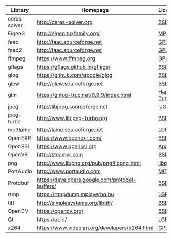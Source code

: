 | Library | Homepage | License | Source Code |
|---------|----------|---------|-------------|
| ceres solver | http://ceres-solver.org | [BSD](http://ceres-solver.org/license.html) | [ceres-solver.org](http://ceres-solver.org/installation.html) |
| Eigen3 | http://eigen.tuxfamily.org/ | [MPL2](https://www.mozilla.org/en-US/MPL/2.0/) | [bitbucket.org](https://bitbucket.org/eigen/eigen/) |
| faac | http://faac.sourceforge.net | [GPL 2](https://github.com/stitchEm/faac/blob/master/COPYING) | [github.com](https://github.com/stitchEm/faac) |
| faad2 | http://faac.sourceforge.net | [GPL 2](https://github.com/stitchEm/faad2/blob/xmms2/COPYING) | [github.com](https://github.com/stitchEm/faad2) |
| ffmpeg | https://www.ffmpeg.org | [GPL 2](http://www.gnu.org/licenses/old-licenses/gpl-2.0.html) | [ffmpeg.org](https://www.ffmpeg.org/download.html) |
| gflags | https://gflags.github.io/gflags/ | [BSD](https://github.com/gflags/gflags/blob/master/COPYING.txt) | [github.com](https://github.com/gflags/gflags) |
| glog | https://github.com/google/glog | [BSD](https://github.com/google/glog/blob/master/COPYING) | [github.com](https://github.com/google/glog) |
| glew | http://glew.sourceforge.net | [BSD](http://glew.sourceforge.net/glew.txt) | [github.com](https://github.com/nigels-com/glew) |
| glm | https://glm.g-truc.net/0.9.9/index.html | [Happy Bunny](https://glm.g-truc.net/copying.txt) | [github.com](https://github.com/g-truc/glm) |
| jpeg | http://libjpeg.sourceforge.net | [IJG](https://jpegclub.org/reference/libjpeg-license/) |  [sourceforge.net](http://sourceforge.net/project/showfiles.php?group_id=159521) |
| jpeg-turbo | http://www.libjpeg-turbo.org | [BSD](https://github.com/libjpeg-turbo/libjpeg-turbo/blob/master/LICENSE.md) | [github.com](https://github.com/libjpeg-turbo/libjpeg-turbo) |
| mp3lame | http://lame.sourceforge.net | [LGPL](http://lame.sourceforge.net/license.txt) | [sourceforge.net](http://lame.sourceforge.net/download.php) |
| OpenEXR | https://www.openexr.com/ | [BSD](https://www.openexr.com/license.html) | [openexr.com](https://www.openexr.com/downloads.html) | 
| OpenSSL | https://www.openssl.org | [Apache](https://www.openssl.org/source/license.html) | [github.com](https://github.com/openssl/openssl) |
| OpenVR | http://steamvr.com | [BSD](https://github.com/ValveSoftware/openvr/blob/master/LICENSE) | [github.com](https://github.com/ValveSoftware/openvr) |
| png | http://www.libpng.org/pub/png/libpng.html | [libpng](http://www.libpng.org/pub/png/src/libpng-LICENSE.txt) | [sourceforge.net](https://sourceforge.net/projects/libpng/files/) |
| PortAudio | http://www.portaudio.com | [MIT](http://www.portaudio.com/license.html)| [portaudio.com](http://www.portaudio.com/download.html) |
| Protobuf | https://developers.google.com/protocol-buffers/ | [BSD](https://github.com/protocolbuffers/protobuf/blob/master/LICENSE) | [github.com](https://github.com/protocolbuffers/protobuf) |
| rtmp | https://rtmpdump.mplayerhq.hu | [LGPL](https://www.gnu.org/licenses/old-licenses/lgpl-2.1.en.html) | [ffmpeg.org](https://git.ffmpeg.org/rtmpdump) |
| tiff | http://simplesystems.org/libtiff/ | [BSD](http://www.libtiff.org/misc.html) | [remotesensing.org](ftp://ftp.remotesensing.org/pub/libtiff) |
| OpenCV | https://opencv.org/ | [BSD](https://opencv.org/license/) | [github.com](https://github.com/opencv/opencv) | 
| Qt | https://qt.io/ | [LGPL](https://doc.qt.io/qt-5/lgpl.html) | [qt.io](https://wiki.qt.io/Get_the_Source) |
| x264 | https://www.videolan.org/developers/x264.html | [GPL](https://www.gnu.org/licenses/gpl-2.0.html) | [videolan.org](https://code.videolan.org/videolan/x264.git) |


